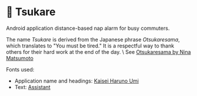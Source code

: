 # 🚈 Tsukare

Android application distance-based nap alarm for busy commuters.

The name _Tsukare_ is derived from the Japanese phrase _Otsukaresama_, which translates to "You must be tired." It is a respectful way to thank others for their hard work at the end of the day. \\
See [Otsukaresama by Nina Matsumoto](https://www.spacecoyote.com/otsukaresama/)

Fonts used:
* Application name and headings: [Kaisei Haruno Umi](https://fonts.google.com/specimen/Kaisei+HarunoUmi)
* Text: [Assistant](https://fonts.google.com/specimen/Assistant)
